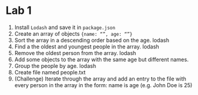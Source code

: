 # Lab 1

1. Install `Lodash` and save it in `package.json`
2. Create an array of objects ``` {name: “”, age: “”} ```
3. Sort the array in a descending order based on the age. lodash
4. Find a the oldest and youngest people in the array. lodash
5. Remove the oldest person from the array. lodash
6. Add some objects to the array with the same age but different names.
7. Group the people by age. lodash
8. Create file named people.txt
9. (Challenge) Iterate through the array and add an entry to the file with every person in the array in the form: name is age (e.g. John Doe is 25)

